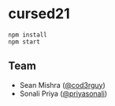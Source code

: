 # cursed21

```
npm install
npm start
```

## Team
- Sean Mishra ([@cod3rguy](https://github.com/cod3rguy))
- Sonali Priya ([@priyasonali](https://github.com/priyasonali))
